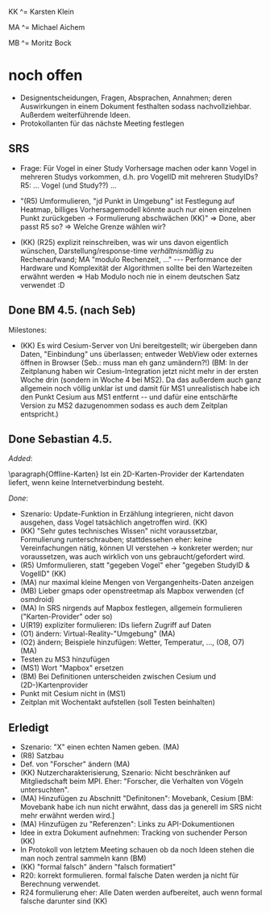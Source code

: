 KK ^= Karsten Klein

MA ^= Michael Aichem

MB ^= Moritz Bock



# noch offen

* Designentscheidungen, Fragen, Absprachen, Annahmen; deren Auswirkungen in einem Dokument festhalten sodass nachvollziehbar. Außerdem weiterführende Ideen.
* Protokollanten für das nächste Meeting festlegen



## SRS

* Frage: Für Vogel in einer Study Vorhersage machen oder kann Vogel in mehreren Studys vorkommen, d.h. pro VogelID mit mehreren StudyIDs?
R5: ... Vogel (und Study??) ...

* "(R5) Umformulieren, "jd Punkt in Umgebung" ist Festlegung auf Heatmap, billiges Vorhersagemodell könnte auch nur einen einzelnen Punkt zurückgeben -> Formulierung abschwächen (KK)"
=> Done, aber passt R5 so? => Welche Grenze wählen wir?

* (KK) (R25) explizit reinschreiben, was wir uns davon eigentlich wünschen, Darstellung/response-time *verhältnismäßig* zu Rechenaufwand; MA "modulo Rechenzeit, ..." --- Performance der Hardware und Komplexität der Algorithmen sollte bei den Wartezeiten erwähnt werden
=> Hab Modulo noch nie in einem deutschen Satz verwendet :D




## Done BM 4.5. (nach Seb)

Milestones: 
* (KK) Es wird Cesium-Server von Uni bereitgestellt; wir übergeben dann Daten, "Einbindung" uns überlassen; entweder WebView oder externes öffnen in Browser
(Seb.: muss man eh ganz umändern?!)
(BM: In der Zeitplanung haben wir Cesium-Integration jetzt nicht mehr in der ersten Woche drin (sondern in Woche 4 bei MS2). Da das außerdem auch ganz allgemein noch völlig unklar ist und damit für MS1 unrealistisch habe ich den Punkt Cesium aus MS1 entfernt -- und dafür eine entschärfte Version zu MS2 dazugenommen sodass es auch dem Zeitplan entspricht.)


## Done Sebastian 4.5. 

*Added*:

\paragraph{Offline-Karten} Ist ein 2D-Karten-Provider der Kartendaten liefert, wenn keine Internetverbindung besteht.


*Done*:

* Szenario: Update-Funktion in Erzählung  integrieren, nicht davon ausgehen, dass Vogel tatsächlich angetroffen wird. (KK)
* (KK) "Sehr gutes technisches Wissen" nicht voraussetzbar, Formulierung runterschrauben; stattdessehen eher: keine Vereinfachungen nätig, können UI verstehen -> konkreter werden; nur voraussetzen, was auch wirklich von uns gebraucht/gefordert wird.
* (R5) Umformulieren, statt "gegeben Vogel" eher "gegeben StudyID & VogelID" (KK)
* (MA) nur maximal kleine Mengen von Vergangenheits-Daten anzeigen
* (MB) Lieber gmaps oder openstreetmap als Mapbox verwenden (cf osmdroid)
* (MA) In SRS nirgends auf Mapbox festlegen, allgemein formulieren ("Karten-Provider" oder so)
* U(R19) expliziter formulieren: IDs liefern Zugriff auf Daten
* (O1) ändern: Virtual-Reality-"Umgebung" (MA)
* (O2) ändern; Beispiele hinzufügen: Wetter, Temperatur, ..., (O8, O7) (MA)
* Testen zu MS3 hinzufügen
* (MS1) Wort "Mapbox" ersetzen
* (BM) Bei Definitionen unterscheiden zwischen Cesium und (2D-)Kartenprovider
* Punkt mit Cesium nicht in (MS1)
* Zeitplan mit Wochentakt aufstellen (soll Testen beinhalten)


## Erledigt

* Szenario: "X" einen echten Namen geben. (MA)
* (R8) Satzbau
* Def. von "Forscher" ändern (MA)
* (KK) Nutzercharakterisierung, Szenario: Nicht beschränken auf Mitgliedschaft beim MPI. Eher: "Forscher, die Verhalten von Vögeln untersuchten".
* (MA) Hinzufügen zu Abschnitt "Definitonen": Movebank, Cesium [BM: Movebank habe ich nun nicht erwähnt, dass das ja generell im SRS nicht mehr erwähnt werden wird.]
* (MA) Hinzufügen zu "Referenzen": Links zu API-Dokumentionen
* Idee in extra Dokument aufnehmen: Tracking von suchender Person (KK)
* In Protokoll von letztem Meeting schauen ob da noch Ideen stehen die man noch zentral sammeln kann (BM)
* (KK) "formal falsch" ändern "falsch formatiert"
* R20: korrekt formulieren. formal falsche Daten werden ja nicht für Berechnung verwendet.
* R24 formulierung eher: Alle Daten werden aufbereitet, auch wenn formal falsche darunter sind (KK)